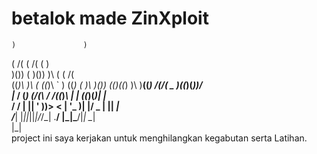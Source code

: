 # betalok made ZinXploit
    )               )                          
 ( /(            ( /(         (             )  
 )\()) (         )\())        )\     (   ( /(  
((_)\  )\   (   ((_)\  `  )  ((_) (  )\  )\()) 
 _((_)((_)  )\ )__((_) /(/(   _   )\((_)(_))/  
|_  /  (_) _(_/(\ \/ /((_)_\ | | ((_)(_)| |_   
 / /   | || ' \))>  < | '_ \)| |/ _ \| ||  _|  
/___|  |_||_||_|/_/\_\| .__/ |_|\___/|_| \__|  
                      |_|                      
project ini saya kerjakan untuk menghilangkan kegabutan serta Latihan.
